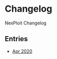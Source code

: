 # Changelog

NexPloit Changelog

## Entries

* [Apr 2020](https://github.com/NeuraLegion/changelog/blob/master/changes/april-2020.md)
